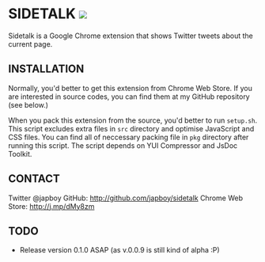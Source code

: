 SIDETALK ![](http://stillmaintained.com/japboy/sidetalk.png)
========

Sidetalk is a Google Chrome extension that shows Twitter tweets about the
current page.

INSTALLATION
------------

Normally, you'd better to get this extension from Chrome Web Store.
If you are interested in source codes, you can find them at my GitHub
repository (see below.)

When you pack this extension from the source, you'd better to run `setup.sh`.
This script excludes extra files in `src` directory and optimise JavaScript
and CSS files. You can find all of neccessary packing file in `pkg` directory
after running this script. The script depends on YUI Compressor and
JsDoc Toolkit.

CONTACT
-------

Twitter @japboy
GitHub: http://github.com/japboy/sidetalk
Chrome Web Store: http://j.mp/dMy8zm

TODO
----

* Release version 0.1.0 ASAP (as v.0.0.9 is still kind of alpha :P)
